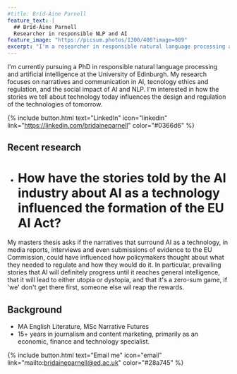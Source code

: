 ```yaml
---
#title: Bríd-Áine Parnell
feature_text: |
  ## Bríd-Áine Parnell
  Researcher in responsible NLP and AI
feature_image: "https://picsum.photos/1300/400?image=989"
excerpt: "I'm a researcher in responsible natural language processing and artificial intelligence, focused on narratives and communication in AI, tecnology ethics and regulation, and the social impact of AI and NLP."
---
```


I'm currently pursuing a PhD in responsible natural language processing and artificial intelligence at the University of Edinburgh. My research focuses on narratives and communication in AI, tecnology ethics and regulation, and the social impact of AI and NLP. I'm interested in how the stories we tell about technology today influences the design and regulation of the technologies of tomorrow.

{% include button.html text="LinkedIn" icon="linkedin" link="https://linkedin.com/bridaineparnell" color="#0366d6" %}

## Recent research

- # How have the stories told by the AI industry about AI as a technology influenced the formation of the EU AI Act?
My masters thesis asks if the narratives that surround AI as a technology, in media reports, interviews and even submissions of evidence to the EU Commission, could have influenced how policymakers thought about what they needed to regulate and how they would do it. In particular, prevailing stories that AI will definitely progress until it reaches general intelligence, that it will lead to either utopia or dystopia, and that it's a zero-sum game, if 'we' don't get there first, someone else wil reap the rewards.

## Background

- MA English Literature, MSc Narrative Futures
- 15+ years in journalism and content marketing, primarily as an economic, finance and technology specialist.

{% include button.html text="Email me" icon="email" link="mailto:bridaineparnell@ed.ac.uk" color="#28a745" %}
